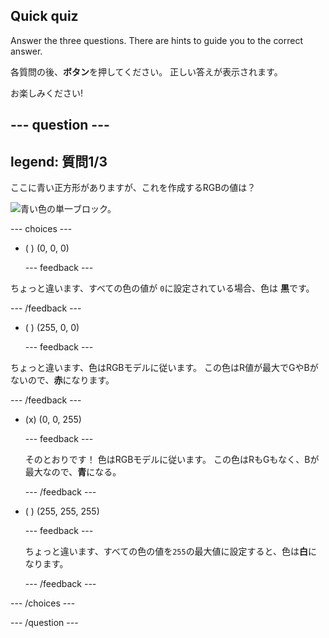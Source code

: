 ## Quick quiz

Answer the three questions. There are hints to guide you to the correct answer.

各質問の後、**ボタン**を押してください。 正しい答えが表示されます。

お楽しみください!

--- question ---
---
legend: 質問1/3
---
ここに青い正方形がありますが、これを作成するRGBの値は？

![青い色の単一ブロック。](images/quiz-colour.png)

--- choices ---

- ( ) (0, 0, 0)

  --- feedback ---

ちょっと違います、すべての色の値が `0`に設定されている場合、色は **黒**です。

  --- /feedback ---

- ( ) (255, 0, 0)

  --- feedback ---

ちょっと違います、色はRGBモデルに従います。 この色はR値が最大でGやBがないので、**赤**になります。

  --- /feedback ---

- (x) (0, 0, 255)

  --- feedback ---

  そのとおりです！ 色はRGBモデルに従います。 この色はRもGもなく、Bが最大なので、**青**になる。

  --- /feedback ---

- ( ) (255, 255, 255)

  --- feedback ---

  ちょっと違います、すべての色の値を`255`の最大値に設定すると、色は**白**になります。

  --- /feedback ---

--- /choices ---

--- /question ---
